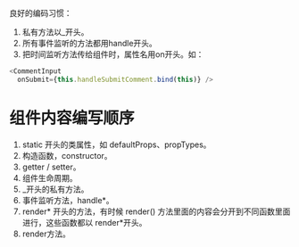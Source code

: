 良好的编码习惯：
1. 私有方法以_开头。
2. 所有事件监听的方法都用handle开头。
3. 把时间监听方法传给组件时，属性名用on开头。如：
```javascript
<CommentInput
  onSubmit={this.handleSubmitComment.bind(this)} />
```

# 组件内容编写顺序
1. static 开头的类属性，如 defaultProps、propTypes。
2. 构造函数，constructor。
3. getter / setter。
4. 组件生命周期。
5. _开头的私有方法。
6. 事件监听方法，handle*。
7. render* 开头的方法，有时候 render() 方法里面的内容会分开到不同函数里面进行，这些函数都以 render*开头。
8. render方法。